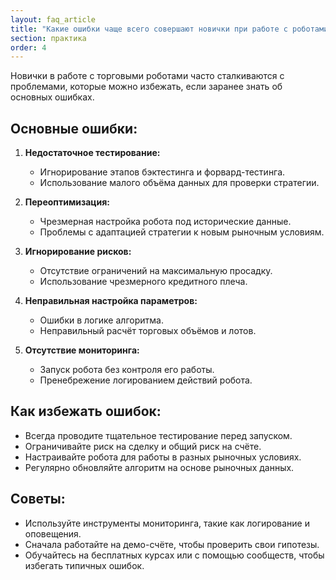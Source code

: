 ```yaml
---
layout: faq_article
title: "Какие ошибки чаще всего совершают новички при работе с роботами?"
section: практика
order: 4
---
```


Новички в работе с торговыми роботами часто сталкиваются с проблемами, которые можно избежать, если заранее знать об основных ошибках.

## Основные ошибки:

1. **Недостаточное тестирование:**
   - Игнорирование этапов бэктестинга и форвард-тестинга.
   - Использование малого объёма данных для проверки стратегии.

2. **Переоптимизация:**
   - Чрезмерная настройка робота под исторические данные.
   - Проблемы с адаптацией стратегии к новым рыночным условиям.

3. **Игнорирование рисков:**
   - Отсутствие ограничений на максимальную просадку.
   - Использование чрезмерного кредитного плеча.

4. **Неправильная настройка параметров:**
   - Ошибки в логике алгоритма.
   - Неправильный расчёт торговых объёмов и лотов.

5. **Отсутствие мониторинга:**
   - Запуск робота без контроля его работы.
   - Пренебрежение логированием действий робота.

## Как избежать ошибок:

- Всегда проводите тщательное тестирование перед запуском.
- Ограничивайте риск на сделку и общий риск на счёте.
- Настраивайте робота для работы в разных рыночных условиях.
- Регулярно обновляйте алгоритм на основе рыночных данных.

## Советы:

- Используйте инструменты мониторинга, такие как логирование и оповещения.
- Сначала работайте на демо-счёте, чтобы проверить свои гипотезы.
- Обучайтесь на бесплатных курсах или с помощью сообществ, чтобы избегать типичных ошибок.
